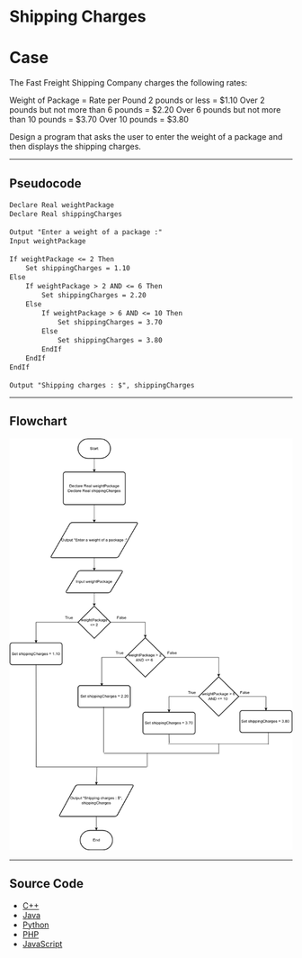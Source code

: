 # Shipping Charges

# Case

The Fast Freight Shipping Company charges the following rates:

Weight of Package = Rate per Pound
2 pounds or less = $1.10
Over 2 pounds but not more than 6 pounds = $2.20
Over 6 pounds but not more than 10 pounds = $3.70
Over 10 pounds = $3.80

Design a program that asks the user to enter the weight of a package and then displays the shipping charges.

<hr>

## Pseudocode

```
Declare Real weightPackage
Declare Real shippingCharges

Output "Enter a weight of a package :"
Input weightPackage

If weightPackage <= 2 Then
    Set shippingCharges = 1.10
Else
    If weightPackage > 2 AND <= 6 Then
        Set shippingCharges = 2.20
    Else
        If weightPackage > 6 AND <= 10 Then
            Set shippingCharges = 3.70
        Else
            Set shippingCharges = 3.80
        EndIf
    EndIf
EndIf

Output "Shipping charges : $", shippingCharges
```

<hr>

## Flowchart

<img src="shippingChargesFlowchart.png"  >

<hr>

## Source Code

- [C++](shippingCharges.cpp)
- [Java](shippingCharges.java)
- [Python](shippingCharges.py)
- [PHP](shippingCharges.php)
- [JavaScript](shippingCharges.js)
